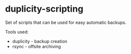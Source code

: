 # duplicity-scripting
Set of scripts that can be used for easy automatic backups.

Tools used:
- duplicity - backup creation
- rsync - offsite archiving
